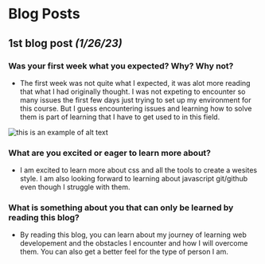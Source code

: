  # Blog Posts
 ## 1<super>st</super> blog post *(1/26/23)*
 ### Was your first week what you expected? Why? Why not?
 
 * The first week was not quite what I expected, it was alot more reading that what I had originally thought.  I was not expeting to encounter so many issues the first few days just trying to set up my environment for this course. But I guess encountering issues and learning how to solve them is part of learning that I have to get used to in this field. 
 
  ![this is an example of alt text](https://media1.giphy.com/media/4no7ul3pa571e/giphy.gif?cid=790b7611cfe5891cd0b1c7f7d4df8f2d4367c86b35d110c4&rid=giphy.gif&ct=g)
 ### What are you excited or eager to learn more about?
* I am excited to learn more about css and all the tools to create a wesites style. I am also looking forward to learning about javascript git/github even though I struggle with them.

### What is something about you that can only be learned by reading this blog?
  * By reading this blog, you can learn about my journey of learning web developement and the obstacles I encounter and how I will overcome them. You can also get a better feel for the type of person I am.

